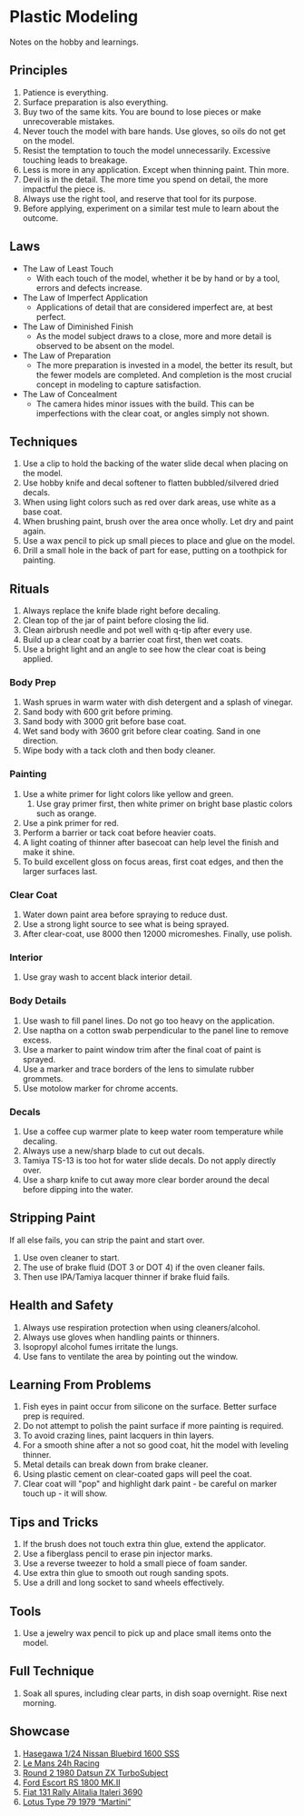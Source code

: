 # Plastic Modeling

Notes on the hobby and learnings.

## Principles

1. Patience is everything.
1. Surface preparation is also everything.
1. Buy two of the same kits. You are bound to lose pieces or make unrecoverable mistakes.
1. Never touch the model with bare hands. Use gloves, so oils do not get on the model.
1. Resist the temptation to touch the model unnecessarily. Excessive touching leads to breakage.
1. Less is more in any application. Except when thinning paint. Thin more.
1. Devil is in the detail. The more time you spend on detail, the more impactful the piece is.
1. Always use the right tool, and reserve that tool for its purpose.
1. Before applying, experiment on a similar test mule to learn about the outcome.

## Laws

* The Law of Least Touch
    - With each touch of the model, whether it be by hand or by a tool, errors and defects increase.
* The Law of Imperfect Application
    - Applications of detail that are considered imperfect are, at best perfect.
* The Law of Diminished Finish
    - As the model subject draws to a close, more and more detail is observed to be absent on the model.
* The Law of Preparation
    - The more preparation is invested in a model, the better its result, but the fewer models are completed. And completion is the most crucial concept in modeling to capture satisfaction.
* The Law of Concealment
    - The camera hides minor issues with the build. This can be imperfections with the clear coat, or angles simply not shown.

## Techniques

1. Use a clip to hold the backing of the water slide decal when placing on the model.
1. Use hobby knife and decal softener to flatten bubbled/silvered dried decals.
1. When using light colors such as red over dark areas, use white as a base coat.
1. When brushing paint, brush over the area once wholly. Let dry and paint again.
1. Use a wax pencil to pick up small pieces to place and glue on the model.
1. Drill a small hole in the back of part for ease, putting on a toothpick for painting.

## Rituals

1. Always replace the knife blade right before decaling.
1. Clean top of the jar of paint before closing the lid.
1. Clean airbrush needle and pot well with q-tip after every use.
1. Build up a clear coat by a barrier coat first, then wet coats.
1. Use a bright light and an angle to see how the clear coat is being applied.

### Body Prep

1. Wash sprues in warm water with dish detergent and a splash of vinegar.
1. Sand body with 600 grit before priming.
1. Sand body with 3000 grit before base coat.
1. Wet sand body with 3600 grit before clear coating. Sand in one direction.
1. Wipe body with a tack cloth and then body cleaner.

### Painting

1. Use a white primer for light colors like yellow and green.
    1. Use gray primer first, then white primer on bright base plastic colors such as orange.
1. Use a pink primer for red.
1. Perform a barrier or tack coat before heavier coats.
1. A light coating of thinner after basecoat can help level the finish and make it shine.
1. To build excellent gloss on focus areas, first coat edges, and then the larger surfaces last.

### Clear Coat

1. Water down paint area before spraying to reduce dust.
1. Use a strong light source to see what is being sprayed.
1. After clear-coat, use 8000 then 12000 micromeshes. Finally, use polish.

### Interior

1. Use gray wash to accent black interior detail.

### Body Details

1. Use wash to fill panel lines. Do not go too heavy on the application.
1. Use naptha on a cotton swab perpendicular to the panel line to remove excess.
1. Use a marker to paint window trim after the final coat of paint is sprayed.
1. Use a marker and trace borders of the lens to simulate rubber grommets.
1. Use motolow marker for chrome accents.

### Decals

1. Use a coffee cup warmer plate to keep water room temperature while decaling.
1. Always use a new/sharp blade to cut out decals.
1. Tamiya TS-13 is too hot for water slide decals. Do not apply directly over.
1. Use a sharp knife to cut away more clear border around the decal before dipping into the water.

## Stripping Paint

If all else fails, you can strip the paint and start over.

1. Use oven cleaner to start.
1. The use of brake fluid (DOT 3 or DOT 4) if the oven cleaner fails.
1. Then use IPA/Tamiya lacquer thinner if brake fluid fails.

## Health and Safety

1. Always use respiration protection when using cleaners/alcohol.
1. Always use gloves when handling paints or thinners.
1. Isopropyl alcohol fumes irritate the lungs.
1. Use fans to ventilate the area by pointing out the window.

## Learning From Problems

1. Fish eyes in paint occur from silicone on the surface. Better surface prep is required.
1. Do not attempt to polish the paint surface if more painting is required.
1. To avoid crazing lines, paint lacquers in thin layers.
1. For a smooth shine after a not so good coat, hit the model with leveling thinner.
1. Metal details can break down from brake cleaner.
1. Using plastic cement on clear-coated gaps will peel the coat.
1. Clear coat will "pop" and highlight dark paint - be careful on marker touch up - it will show.

## Tips and Tricks

1. If the brush does not touch extra thin glue, extend the applicator.
1. Use a fiberglass pencil to erase pin injector marks.
1. Use a reverse tweezer to hold a small piece of foam sander.
1. Use extra thin glue to smooth out rough sanding spots.
1. Use a drill and long socket to sand wheels effectively.

## Tools

1. Use a jewelry wax pencil to pick up and place small items onto the model.

## Full Technique

1. Soak all spures, including clear parts, in dish soap overnight. Rise next morning.

## Showcase

1. [Hasegawa 1/24 Nissan Bluebird 1600 SSS](https://scaledworld.net/hasegawa-1-24-nissan-bluebird-1600-sss-2018)
1. [Le Mans 24h Racing](https://scaledworld.net/le-mans-24h-racing-2018)
1. [Round 2 1980 Datsun ZX TurboSubject](https://scaledworld.net/round-2-1980-datsun-zx-turbosubject)
1. [Ford Escort RS 1800 MK.II](https://scaledworld.net/ford-escort-rs-1800-mk-ii-2020)
1. [Fiat 131 Rally Alitalia Italeri 3690](https://scaledworld.net/fiat-131-rally-alitalia-italeri-3690-2020)
1. [Lotus Type 79 1979 “Martini”](https://scaledworld.net/lotus-type-79-1979-martini-2020)

